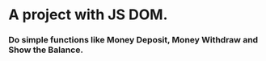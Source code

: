 # A project with JS DOM.

### Do simple functions like Money Deposit, Money Withdraw and Show the Balance.
